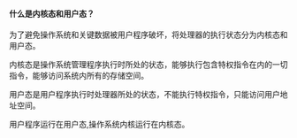 #### 什么是内核态和用户态？

为了避免操作系统和关键数据被用户程序破坏，将处理器的执行状态分为内核态和用户态。



内核态是操作系统管理程序执行时所处的状态，能够执行包含特权指令在内的一切指令，能够访问系统内所有的存储空间。

用户态是用户程序执行时处理器所处的状态，不能执行特权指令，只能访问用户地址空间。

用户程序运行在用户态,操作系统内核运行在内核态。